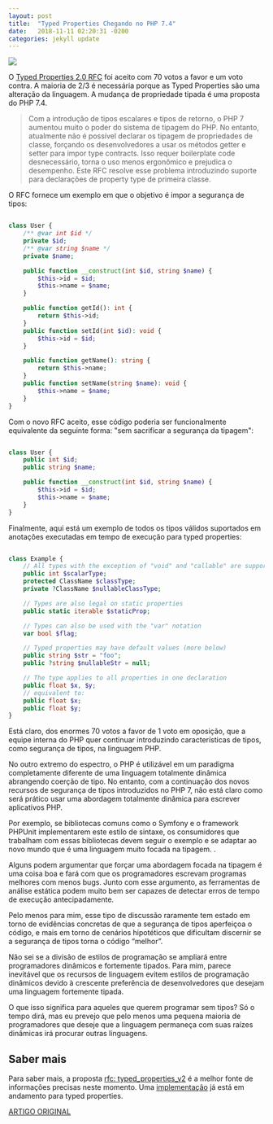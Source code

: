 ```yaml
---
layout: post
title:  "Typed Properties Chegando no PHP 7.4"
date:   2018-11-11 02:20:31 -0200
categories: jekyll update
---
```





![](https://i0.wp.com/wp.laravel-news.com/wp-content/uploads/2017/07/php-leader.png?resize=2200%2C1125)


O  [Typed Properties 2.0 RFC](https://wiki.php.net/rfc/typed_properties_v2) foi aceito com 70 votos a favor e um voto contra. A maioria de 2/3 é necessária porque as Typed Properties são uma alteração da linguagem. A mudança de propriedade tipada é uma proposta do PHP 7.4.

>Com a introdução de tipos escalares e tipos de retorno, o PHP 7 aumentou muito o poder do sistema de tipagem do PHP. No entanto, atualmente não é possível declarar os tipagem de propriedades de classe, forçando os desenvolvedores a usar os métodos getter e setter para impor type contracts. Isso requer boilerplate code desnecessário, torna o uso menos ergonômico e prejudica o desempenho. Este RFC resolve esse problema introduzindo suporte para declarações de property type de primeira classe.

O RFC fornece um exemplo em que o objetivo é impor a segurança de tipos:

```php

class User {
    /** @var int $id */
    private $id;
    /** @var string $name */
    private $name;

    public function __construct(int $id, string $name) {
        $this->id = $id;
        $this->name = $name;
    }

    public function getId(): int {
        return $this->id;
    }
    public function setId(int $id): void {
        $this->id = $id;
    }

    public function getName(): string {
        return $this->name;
    }
    public function setName(string $name): void {
        $this->name = $name;
    }
}

```

Com o novo RFC aceito, esse código poderia ser funcionalmente equivalente da seguinte forma: "sem sacrificar a segurança da tipagem":

```php

class User {
    public int $id;
    public string $name;

    public function __construct(int $id, string $name) {
        $this->id = $id;
        $this->name = $name;
    }
}

```

Finalmente, aqui está um exemplo de todos os tipos válidos suportados em anotações executadas em tempo de execução para typed properties:

```php

class Example {
    // All types with the exception of "void" and "callable" are supported
    public int $scalarType;
    protected ClassName $classType;
    private ?ClassName $nullableClassType;

    // Types are also legal on static properties
    public static iterable $staticProp;

    // Types can also be used with the "var" notation
    var bool $flag;

    // Typed properties may have default values (more below)
    public string $str = "foo";
    public ?string $nullableStr = null;

    // The type applies to all properties in one declaration
    public float $x, $y;
    // equivalent to:
    public float $x;
    public float $y;
}

```

Está claro, dos enormes 70 votos a favor de 1 voto em oposição, que a equipe interna do PHP quer continuar introduzindo características de tipos, como segurança de tipos, na linguagem PHP.

No outro extremo do espectro, o PHP é utilizável em um paradigma completamente diferente de uma linguagem totalmente dinâmica abrangendo coerção de tipo. No entanto, com a continuação dos novos recursos de segurança de tipos introduzidos no PHP 7, não está claro como será prático usar uma abordagem totalmente dinâmica para escrever aplicativos PHP.

Por exemplo, se bibliotecas comuns como o Symfony e o framework PHPUnit implementarem este estilo de sintaxe, os consumidores que trabalham com essas bibliotecas devem seguir o exemplo e se adaptar ao novo mundo que é uma linguagem muito focada na tipagem. .

Alguns podem argumentar que forçar uma abordagem focada na tipagem é uma coisa boa e fará com que os programadores escrevam programas melhores com menos bugs. Junto com esse argumento, as ferramentas de análise estática podem muito bem ser capazes de detectar erros de tempo de execução antecipadamente.

Pelo menos para mim, esse tipo de discussão raramente tem estado em torno de evidências concretas de que a segurança de tipos aperfeiçoa o código, e mais em torno de cenários hipotéticos que dificultam discernir se a segurança de tipos torna o código “melhor”.

Não sei se a divisão de estilos de programação se ampliará entre programadores dinâmicos e fortemente tipados. Para mim, parece inevitável que os recursos de linguagem evitem estilos de programação dinâmicos devido à crescente preferência de desenvolvedores que desejam uma linguagem fortemente tipada.

O que isso significa para aqueles que querem programar sem tipos? Só o tempo dirá, mas eu prevejo que pelo menos uma pequena maioria de programadores que deseje que a linguagem permaneça com suas raízes dinâmicas irá procurar outras linguagens.

## Saber mais

Para saber mais, a proposta [rfc: typed_properties_v2](https://wiki.php.net/rfc/typed_properties_v2) é a melhor fonte de informações precisas neste momento. Uma [implementação](https://github.com/php/php-src/pull/3313) já está em andamento para typed properties.

[ARTIGO ORIGINAL](https://laravel-news.com/php7-typed-properties)


